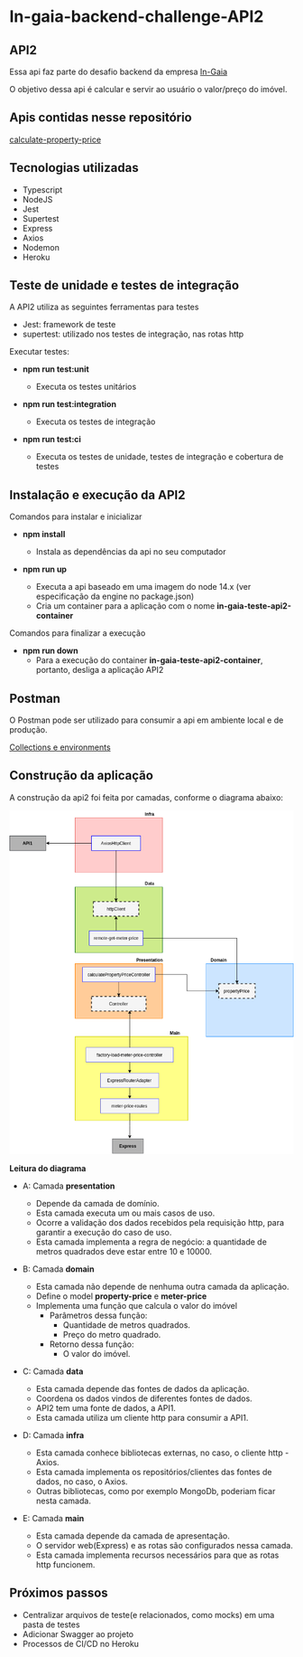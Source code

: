 # In-gaia-backend-challenge-**API2**

## API2

Essa api faz parte do desafio backend da empresa [In-Gaia](https://github.com/ingaia/backend-challenge)

O objetivo dessa api é calcular e servir ao usuário o valor/preço do imóvel.

## Apis contidas nesse repositório

[calculate-property-price](./requirements/calculate-property-price.md)

## Tecnologias utilizadas

  - Typescript
  - NodeJS
  - Jest
  - Supertest
  - Express
  - Axios
  - Nodemon
  - Heroku

## Teste de unidade e testes de integração

A API2 utiliza as seguintes ferramentas para testes

  - Jest: framework de teste
  - supertest: utilizado nos testes de integração, nas rotas http

Executar testes: 

  - **npm run test:unit**
    - Executa os testes unitários

  - **npm run test:integration**
    - Executa os testes de integração

  - **npm run test:ci**
    - Executa os testes de unidade, testes de integração e cobertura de testes

## Instalação e execução da API2

Comandos para instalar e inicializar

 - **npm install**
   - Instala as dependências da api no seu computador
 
 - **npm run up**
   - Executa a api baseado em uma imagem do node 14.x (ver especificação da engine no package.json)
   - Cria um container para a aplicação com o nome **in-gaia-teste-api2-container**
  
Comandos para finalizar a execução

  - **npm run down**
    - Para a execução do container **in-gaia-teste-api2-container**, portanto, desliga a aplicação API2

## Postman

O Postman pode ser utilizado para consumir a api em ambiente local e de produção.

[Collections e environments](./postman)

## Construção da aplicação

A construção da api2 foi feita por camadas, conforme o diagrama abaixo: 

[![alt text](./public/img/api2-arch-diagram.png "Veja o diagrama no draw.io")](https://drive.google.com/file/d/1SMhHeXSmIa9lMosHK30CfixDfu5T9lfZ/view?usp=sharing)

**Leitura do diagrama**

 - A: Camada **presentation**
    - Depende da camada de domínio.
    - Esta camada executa um ou mais casos de uso.
    - Ocorre a validação dos dados recebidos pela requisição http, para garantir a execução do caso de uso.
    - Esta camada implementa a regra de negócio: a quantidade de metros quadrados deve estar entre 10 e 10000.

 - B: Camada **domain**
    - Esta camada não depende de nenhuma outra camada da aplicação.
    - Define o model __property-price__ e __meter-price__
    - Implementa uma função que calcula o valor do imóvel
      - Parâmetros dessa função:
        - Quantidade de metros quadrados.
        - Preço do metro quadrado.
      - Retorno dessa função:
        - O valor do imóvel.
  
 - C: Camada **data**
    - Esta camada depende das fontes de dados da aplicação.
    - Coordena os dados vindos de diferentes fontes de dados.
    - API2 tem uma fonte de dados, a API1.
    - Esta camada utiliza um cliente http para consumir a API1.
     
 - D: Camada **infra**
    - Esta camada conhece bibliotecas externas, no caso, o cliente http - Axios.
    - Esta camada implementa os repositórios/clientes das fontes de dados, no caso, o Axios.
    - Outras bibliotecas, como por exemplo MongoDb, poderiam ficar nesta camada.
  
 - E: Camada **main**
    - Esta camada depende da camada de apresentação.
    - O servidor web(Express) e as rotas são configurados nessa camada.
    - Esta camada implementa recursos necessários para que as rotas http funcionem.

## Próximos passos

 - Centralizar arquivos de teste(e relacionados, como mocks) em uma pasta de testes
 - Adicionar Swagger ao projeto
 - Processos de CI/CD no Heroku